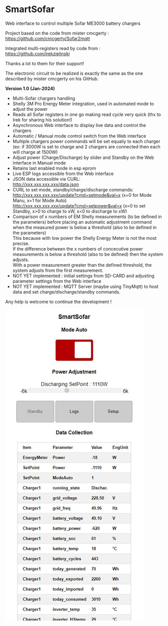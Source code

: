 # SmartSofar
Web interface to control multiple Sofar ME3000 battery chargers

Project based on the code from mister cmcgerty : https://github.com/cmcgerty/Sofar2mqtt

Integrated multi-registers read by code from : https://github.com/irekzielinski

Thanks a lot to them for their support!


The electronic circuit to be realized is exactly the same as the one described by mister cmcgerty on his GitHub.


__Version 1.0 (Jan-2024)__  
* Multi-Sofar chargers handling
* Shelly 3M Pro Energy Meter integration, used in automated mode to adjust the power
* Reads all Sofar registers in one go making read cycle very quick (thx to Irek for sharing his solution!)
* Asynchronous Web interface to display live data and control the chargers
* Automatic / Manual mode control switch from the Web interface
* Multiple chargers power commands will be set equaliy to each charger (ex: if 3000W is set to charge and 2 chargers are connected then each will charge at 1500W)
* Adjust power (Charge/Discharge) by slider and Standby on the Web interface in Manual mode
* Retains last enabled mode in esp eprom
* Live ESP logs accessible from the Web interface
* JSON data accessible via CURL:  
  http://xxx.xxx.xxx.xxx/data.json
* CURL to set mode, standby/charge/discharge commands:  
  http://xxx.xxx.xxx.xxx/update?cmd=setmode&val=x (x=0 for Mode Manu, x=1 for Mode Auto)  
  http://xxx.xxx.xxx.xxx/update?cmd=setpower&val=x (x=0 to set Standby, x>0 to charge to xW, x<0 to discharge to xW)
* Comparison of x numbers of EM Shelly measurements (to be defined in the parameters) before placing an automatic adjustment command when the measured power is below a threshold (also to be defined in the parameters)  
  This because with low power the Shelly Energy Meter is not the most precise.  
  If the difference between the x numbers of concecutive power measurements is below a threshold (also to be defined) then the system adjusts.  
  With a power measurement greater than the defined threshold, the system adjusts from the first measurement.
* NOT YET implemented : initial settings from SD-CARD and adjusting parameter settings from the Web interface
* NOT YET implemented : MQTT Server (maybe using TinyMqtt) to host data and set charge/discharge/standby commands.


Any help is welcome to continue the development !

![SmartSofar](https://github.com/Sattaz/SmartSofar/blob/main/Pictures/SmartSofar.jpg)
